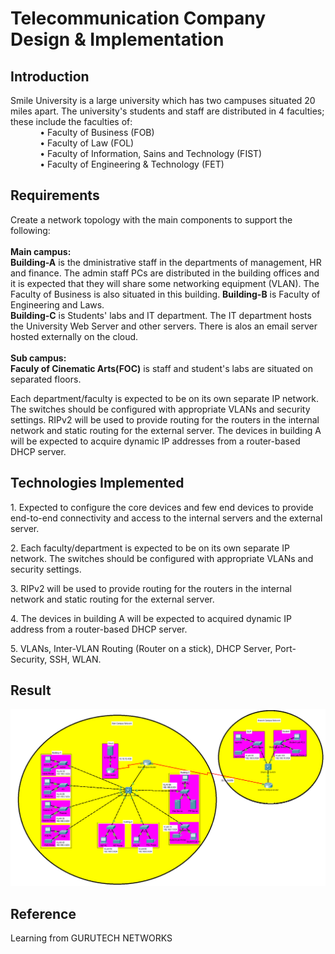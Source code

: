 # Telecommunication Company Design & Implementation
<h2>Introduction</h2>
<p>Smile University is a large university which has two campuses situated 20 miles apart. The university's students and staff are distributed in 4 faculties; these include the faculties of:<br> 
 &nbsp; &nbsp; &nbsp; &nbsp; &nbsp; &nbsp; &#x2022; Faculty of Business (FOB)<br> 
 &nbsp; &nbsp; &nbsp; &nbsp; &nbsp; &nbsp; &#x2022; Faculty of Law (FOL)<br> 
 &nbsp; &nbsp; &nbsp; &nbsp; &nbsp; &nbsp &#x2022; Faculty of Information, Sains and Technology (FIST)<br> 
 &nbsp; &nbsp; &nbsp; &nbsp; &nbsp; &nbsp; &#x2022; Faculty of Engineering & Technology (FET)<br> 
</p>

<h2>Requirements</h2>
 <p> Create a network topology with the main components to support the following:<br><br>
  <b>Main campus:</b> <br>
<b>Building-A</b> is the dministrative staff in the departments of management, HR and finance. The admin staff PCs are distributed in the building offices and it is expected that they will share some networking equipment (VLAN). 
  The Faculty of Business is also situated in this building. 
  <b>Building-B</b> is Faculty of Engineering and Laws. <br>
  <b>Building-C</b> is Students' labs and IT department. 
  The IT department hosts the University Web Server and other servers. 
  There is alos an email server hosted externally on the cloud.<br><br>
 <b>Sub campus:</b> <br>
<b>Faculy of Cinematic Arts(FOC)</b> is staff and student's labs are situated on separated floors.


Each department/faculty is expected to be on its own separate IP network.
The switches should be configured with appropriate VLANs and security settings.
RIPv2 will be used to provide routing for the routers in the internal network and static routing for the external server.
The devices in building A will be expected to acquire dynamic IP addresses from a router-based DHCP server.</p>

<h2>Technologies Implemented</h2>
<p>1. Expected to configure the core devices and few end devices to provide end-to-end connectivity and access to the internal servers and the external server.</p>
<p>2. Each faculty/department is expected to be on its own separate IP network. The switches should be configured with appropriate VLANs and security settings.</p>
<p>3. RIPv2 will be used to provide routing for the routers in the internal network and static routing for the external server.</p>
<p>4. The devices in building A will be expected to acquired dynamic IP address from a router-based DHCP server.</p>
<p>5. VLANs, Inter-VLAN Routing (Router on a stick), DHCP Server, Port-Security, SSH, WLAN.</p>

<h2>Result</h2>
<img src="https://raw.githubusercontent.com/Jackiedee1223/image-repos/5b028134805ba2b26edaaf3bd33b0d9d0a85fecd/Network%20Design.png">

<h2>Reference</h2>
<p>Learning from GURUTECH NETWORKS </p>

